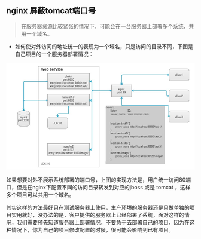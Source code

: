 ## nginx 屏蔽tomcat端口号

> 在服务器资源比较紧张的情况下，可能会在一台服务器上部署多个系统，共用一个域名。

* 如何使对外访问的地址统一的表现为一个域名，只是访问的目录不同，下图是自己项目的一个服务器部署情况：

![nginx](/img/nginx/nginx.jpg)

如果想要对外不展示系统部署的端口号，上图的实现方法是，用户统一访问80端口，但是在nginx下配置不同的访问目录转发到对应的jboss 或是 tomcat ，这样多个项目可以共用一个域名。

其实这样的方法最好只在测试服务器上使用，生产环境的服务器还是只做单独的项目实用就好，没办法的是，客户提供的服务器上已经部署了系统，面对这样的情况，我们需要预先知道服务器上部署情况，不要急于去部署自己的项目，因为在这种情况下，你为自己的项目修改配置的时候，很可能会影响到已有项目。

